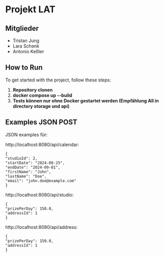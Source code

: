 # Projekt LAT

## Mitglieder
- Tristan Jung
- Lara Schenk
- Antonio Keßler

## How to Run

To get started with the project, follow these steps:

1. **Repository clonen**
1. **docker compose up --build**
1. **Tests können nur ohne Docker gestartet werden (Empfählung All in directory storage und api)**

## Examples JSON POST

JSON examples für: 

http://localhost:8080/api/calendar: 

```
{
"studioId": 2,
"startDate": "2024-08-25",
"endDate": "2024-09-01",
"firstName": "John",
"lastName": "Doe",
"email": "john.doe@example.com"
}
```
http://localhost:8080/api/studio:

```
{
"prizePerDay": 150.0,
"addressId": 1
}
```

http://localhost:8080/api/address:

```
{
"prizePerDay": 150.0,
"addressId": 1
}
```
